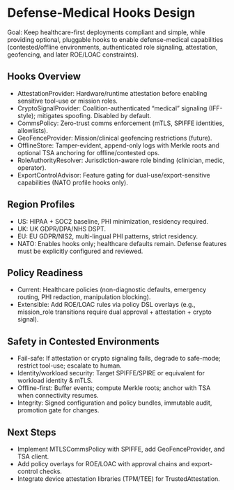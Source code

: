 # Defense-Medical Hooks Design

Goal: Keep healthcare-first deployments compliant and simple, while providing optional, pluggable hooks to enable defense-medical capabilities (contested/offline environments, authenticated role signaling, attestation, geofencing, and later ROE/LOAC constraints).

## Hooks Overview

- AttestationProvider: Hardware/runtime attestation before enabling sensitive tool-use or mission roles.
- CryptoSignalProvider: Coalition-authenticated “medical” signaling (IFF-style); mitigates spoofing. Disabled by default.
- CommsPolicy: Zero-trust comms enforcement (mTLS, SPIFFE identities, allowlists).
- GeoFenceProvider: Mission/clinical geofencing restrictions (future).
- OfflineStore: Tamper-evident, append-only logs with Merkle roots and optional TSA anchoring for offline/contested ops.
- RoleAuthorityResolver: Jurisdiction-aware role binding (clinician, medic, operator).
- ExportControlAdvisor: Feature gating for dual-use/export-sensitive capabilities (NATO profile hooks only).

## Region Profiles

- US: HIPAA + SOC2 baseline, PHI minimization, residency required.
- UK: UK GDPR/DPA/NHS DSPT.
- EU: EU GDPR/NIS2, multi-lingual PHI patterns, strict residency.
- NATO: Enables hooks only; healthcare defaults remain. Defense features must be explicitly configured and reviewed.

## Policy Readiness

- Current: Healthcare policies (non-diagnostic defaults, emergency routing, PHI redaction, manipulation blocking).
- Extensible: Add ROE/LOAC rules via policy DSL overlays (e.g., mission_role transitions require dual approval + attestation + crypto signal).

## Safety in Contested Environments

- Fail-safe: If attestation or crypto signaling fails, degrade to safe-mode; restrict tool-use; escalate to human.
- Identity/workload security: Target SPIFFE/SPIRE or equivalent for workload identity & mTLS.
- Offline-first: Buffer events; compute Merkle roots; anchor with TSA when connectivity resumes.
- Integrity: Signed configuration and policy bundles, immutable audit, promotion gate for changes.

## Next Steps

- Implement MTLSCommsPolicy with SPIFFE, add GeoFenceProvider, and TSA client.
- Add policy overlays for ROE/LOAC with approval chains and export-control checks.
- Integrate device attestation libraries (TPM/TEE) for TrustedAttestation.
